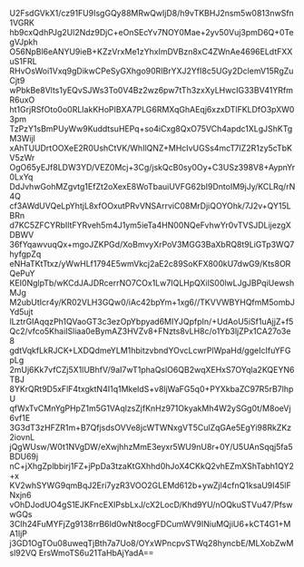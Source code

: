 U2FsdGVkX1/cz91FU9IsgGQy88MRwQwIjD8/h9vTKBHJ2nsm5w0813nwSfn1VGRK
hb9cxQdhPJg2Ul2Ndz9DjC+eOnSEcYv7NOY0Mae+2yv50Vuj3pmD6Q+0TegVJpkh
O56NpBl6eANYU9ieB+KZzVrxMe1zYhxImDVBzn8xC4ZWnAe4696ELdtFXXuS1FRL
RHvOsWoi1Vxq9gDikwCPeSyGXhgo90RIBrYXJ2YfI8c5UGy2DclemV15RgZuCjt9
wPbkBe8Vlts1yEQvSJWs3To0V4Bz2wz6pw7tTh3zxXyLHwcIG33BV41YRfmR6uxO
ht1GrjRSfOto0o0RLIakKHoPIBXA7PLG6RMXqGhAEqj6xzxDTlFKLDfO3pXW03pm
TzPzY1sBmPUyWw9KuddtsuHEPq+so4iCxg8QxO75VCh4apdc1XLgJShKTgM3Wijl
xAhTUUDrtOOXeE2R0UshCtVK/WhIlQNZ+MHcIvUGSs4mcT7IZ2R1zy5cTbKV5zWr
OgO65yEJf8LDW3YD/VEZ0Mcj+3Cg/jskQcB0sy0Oy+C3USz398V8+AypnYr0LxYq
DdJvhwGohMZgvtg1EfZt2oXexE8WoTbauiUVFG62bI9DntoIM9jJy/KCLRq/rN4Q
cf3AWdUVQeLpYhtjL8xfOOxutPRvVNSArrviC08MrDjiQOYOhk/7J2v+QY15LBRn
d7KC5ZFCYRbIltFYRveh5m4J1ym5ieTa4HN00NQeFvhwYr0vTVSJDLijezgXDBWV
36fYqawvuqQx+mgoJZKPGd/XoBmvyXrPoV3MGG3BaXbRQ8t9LiGTp3WQ7hyfgpZq
eNHaTKtTtxz/yWwHLf1794E5wmVkcj2aE2c89SoKFX800kU7dwG9/Kts8ORQePuY
KEI0NglpTb/wKCdJAJDRcerrNO7COx1Lw7IQLHpQXilS00lwLJgJBPqiUewshMJg
M2ubUtIcr4y/KR02VLH3GQw0/iAc42bpYm+1xg6//TKVVWBYHQfmM5ombJYd5ujt
lLztrGIAqqzPh1QVaoGT3c3ezOpYbpyad6MIYJQpfpIn/+UdAoU5iSf1uAjjZ+f5
Qc2/vfco5KhaiISliaa0eBymAZ3HVZv8+FNzts8vLH8c/o1Yb3ljZPx1CA27o3e8
gdtVqkfLkRJCK+LXDQdmeYLM1hbitzvbndYOvcLcwrPlWpaHd/ggeIcIfuYFGpLg
2mUj6Kk7vfCZj5X1lUBhfV/9aI7wT1phaQslO6QB2wqXEHxS7OYqla2KQEYN6TBJ
8YKrQRt9D5xFlF4txgktN4I1q1MkeldS+v8ljWaFG5q0+PYXkbaZC97R5rB7lhpU
qfWxTvCMnYgPHpZ1m5G1VAqlzsZjfKnHz971OkyakMh4W2ySGg0t/M8oeVj6vf1E
3G3dT3zHFZR1m+B7QfjsdsOVVe8jcWTWNxgVT5CulZqGAe5EgYi98RkZKz2iovnL
jQgWUsw/W0t1NVgDW/eXwjhhzMmE3eyxr5WU9nU8r+0Y/U5UAnSqqj5fa5BDU69j
nC+jXhgZplbbirj1FZ+jPpDa3tzaKtGXhhd0hJoX4CKkQ2vhEZmXShTabh1QY2+x
KV2whSYWG9qmBqJ2Eri7yzR3VOO2GLEMd612b+ywZjl4cfnQ1ksaU9I45lFNxjn6
vOhDJodUO4gS1EJKFncEXIPsbLxJ/cX2LocD/Khd9YU/nOQkuSTVu47/PfswwGQs
3CIh24FuMYFjZg9138rrB6Id0wNt8ocgFDCumWV9INiuMQjiU6+kCT4G1+MA1IjP
j3GD1OgTOu08uweqTjBth7a7Uo8/OYxWPncpvSTWq28hyncbE/MLXobZwMsl92VQ
ErsWmoTS6u21TaHbAjYadA==
